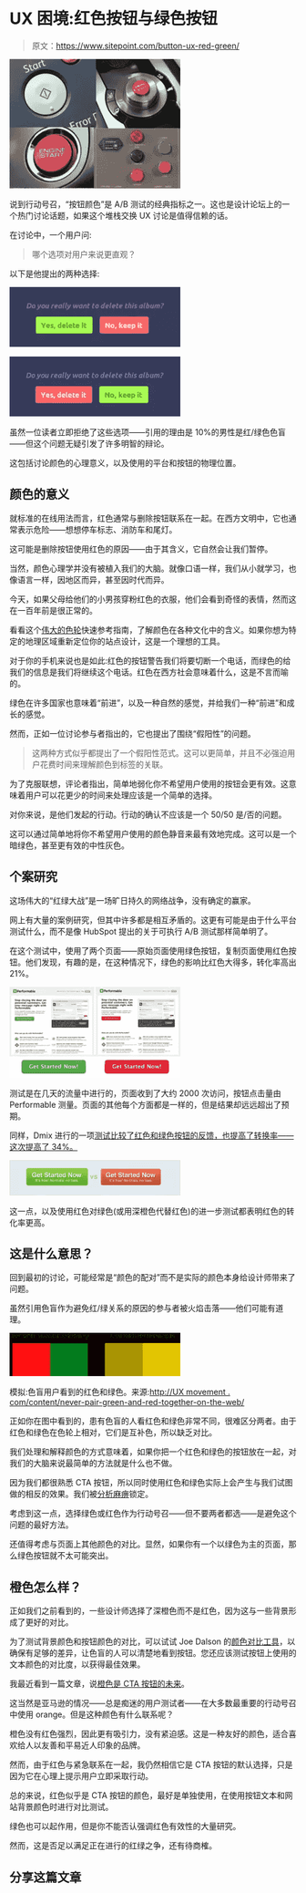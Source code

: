 # UX 困境:红色按钮与绿色按钮

> 原文：<https://www.sitepoint.com/button-ux-red-green/>

![Red-buttons and green buttons in various real world settings.](img/9d4cc8752bd9158b90a52909c4534b0a.png)

说到行动号召，“按钮颜色”是 A/B 测试的经典指标之一。这也是设计论坛上的一个热门讨论话题，如果这个堆栈交换 UX 讨论是值得信赖的话。

在讨论中，一个用户问:

> 哪个选项对用户来说更直观？

以下是他提出的两种选择:

![Delete button rendered in red - Cancel in green](img/c6eb59ff2be6c52aa49a37c824293ce0.png)

![Delete button rendered in green - Cancel in red](img/1e93f327a307ac12f546c1d9fa4238c5.png)

虽然一位读者立即拒绝了这些选项——引用的理由是 10%的男性是红/绿色色盲——但这个问题无疑引发了许多明智的辩论。

这包括讨论颜色的心理意义，以及使用的平台和按钮的物理位置。

## 颜色的意义

就标准的在线用法而言，红色通常与删除按钮联系在一起。在西方文明中，它也通常表示危险——想想停车标志、消防车和尾灯。

这可能是删除按钮使用红色的原因——由于其含义，它自然会让我们暂停。

当然，颜色心理学并没有被植入我们的大脑。就像口语一样，我们从小就学习，也像语言一样，因地区而异，甚至因时代而异。

今天，如果父母给他们的小男孩穿粉红色的衣服，他们会看到奇怪的表情，然而这在一百年前是很正常的。

看看这个[伟大的色轮](http://www.informationisbeautiful.net/visualizations/colours-in-cultures/)快速参考指南，了解颜色在各种文化中的含义。如果你想为特定的地理区域重新定位你的站点设计，这是一个理想的工具。

对于你的手机来说也是如此:红色的按钮警告我们将要切断一个电话，而绿色的给我们的信息是我们将继续这个电话。红色在西方社会意味着什么，这是不言而喻的。

绿色在许多国家也意味着“前进”，以及一种自然的感觉，并给我们一种“前进”和成长的感觉。

然而，正如一位讨论参与者指出的，它也提出了围绕“假阳性”的问题。

> 这两种方式似乎都提出了一个假阳性范式。这可以更简单，并且不必强迫用户花费时间来理解颜色到标签的关联。

为了克服联想，评论者指出，简单地弱化你不希望用户使用的按钮会更有效。这意味着用户可以花更少的时间来处理应该是一个简单的选择。

对你来说，是他们发起的行动。行动的确认不应该是一个 50/50 是/否的问题。

这可以通过简单地将你不希望用户使用的颜色静音来最有效地完成。这可以是一个暗绿色，甚至更有效的中性灰色。

## 个案研究

这场伟大的“红绿大战”是一场旷日持久的网络战争，没有确定的赢家。

网上有大量的案例研究，但其中许多都是相互矛盾的。这更有可能是由于什么平台测试什么，而不是像 HubSpot 提出的关于可执行 A/B 测试那样简单明了。

在这个测试中，使用了两个页面——原始页面使用绿色按钮，复制页面使用红色按钮。他们发现，有趣的是，在这种情况下，绿色的影响比红色大得多，转化率高出 21%。

![Red vs Green buttons compared on Site Peformance.](img/45eb80315d5a5fadb1ab3049d37264ae.png)

测试是在几天的流量中进行的，页面收到了大约 2000 次访问，按钮点击量由 Performable 测量。页面的其他每个方面都是一样的，但是结果却远远超出了预期。

同样，Dmix 进行的一项[测试比较了红色和绿色按钮的反馈，也提高了转换率——这次提高了 34%。](http://dmix.ca/2010/05/how-we-increased-our-conversion-rate-by-72/)

![dmix](img/b13b85817827821d6da3c9ea0cc378ea.png)

这一点，以及使用红色对绿色(或用深橙色代替红色)的进一步测试都表明红色的转化率更高。

## 这是什么意思？

回到最初的讨论，可能经常是“颜色的配对”而不是实际的颜色本身给设计师带来了问题。

虽然引用色盲作为避免红/绿关系的原因的参与者被火焰击落——他们可能有道理。

![Simulation: Red and Green as seen by color blind users](img/6d695fb695d87578190c88d9e246baa2.png)

模拟:色盲用户看到的红色和绿色。来源:[http://UX movement . com/content/never-pair-green-and-red-together-on-the-web/](http://uxmovement.com/content/never-pair-green-and-red-together-on-the-web/)

正如你在图中看到的，患有色盲的人看红色和绿色非常不同，很难区分两者。由于红色和绿色在色轮上相对，它们是互补色，所以缺乏对比。

我们处理和解释颜色的方式意味着，如果你把一个红色和绿色的按钮放在一起，对我们的大脑来说最简单的方法就是什么也不做。

因为我们都很熟悉 CTA 按钮，所以同时使用红色和绿色实际上会产生与我们试图做的相反的效果。我们被[分析麻痹](http://en.wikipedia.org/wiki/Analysis_paralysis "Wikipedia: Page detailing Analysis paralysis ")锁定。

考虑到这一点，选择绿色或红色作为行动号召——但不要两者都选——是避免这个问题的最好方法。

还值得考虑与页面上其他颜色的对比。显然，如果你有一个以绿色为主的页面，那么绿色按钮就不太可能突出。

## 橙色怎么样？

正如我们之前看到的，一些设计师选择了深橙色而不是红色，因为这与一些背景形成了更好的对比。

为了测试背景颜色和按钮颜色的对比，可以试试 Joe Dalson 的[颜色对比工具](https://www.joedolson.com/tools/color-contrast-compare.php)，以确保有足够的差异，让色盲的人可以清楚地看到按钮。您还应该测试按钮上使用的文本颜色的对比度，以获得最佳效果。

我最近看到一篇文章，说[橙色是 CTA 按钮的未来](http://unbounce.com/conversion-rate-optimization/the-future-of-marketing-call-to-action-buttons/)。

这当然是亚马逊的情况——总是痴迷的用户测试者——在大多数最重要的行动号召中使用 orange。但是这种颜色有什么联系呢？

橙色没有红色强烈，因此更有吸引力，没有紧迫感。这是一种友好的颜色，适合喜欢给人以友善和平易近人印象的品牌。

然而，由于红色与紧急联系在一起，我仍然相信它是 CTA 按钮的默认选择，只是因为它在心理上提示用户立即采取行动。

总的来说，红色似乎是 CTA 按钮的颜色，最好是单独使用，在使用按钮文本和网站背景颜色时进行对比测试。

绿色也可以起作用，但是你不能否认强调红色有效性的大量研究。

然而，这是否足以满足正在进行的红绿之争，还有待商榷。

## 分享这篇文章